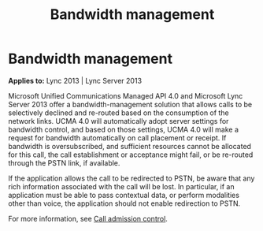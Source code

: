 ﻿---
title: Bandwidth management
TOCTitle: Bandwidth management
ms:assetid: 38ebe3a5-afab-4877-9fdc-ce36e915d19f
ms:mtpsurl: https://msdn.microsoft.com/en-us/library/Dn465930(v=office.15)
ms:contentKeyID: 57102424
ms.date: 07/25/2014
mtps_version: v=office.15
---

# Bandwidth management


**Applies to:** Lync 2013 | Lync Server 2013

Microsoft Unified Communications Managed API 4.0 and Microsoft Lync Server 2013 offer a bandwidth-management solution that allows calls to be selectively declined and re-routed based on the consumption of the network links. UCMA 4.0 will automatically adopt server settings for bandwidth control, and based on those settings, UCMA 4.0 will make a request for bandwidth automatically on call placement or receipt. If bandwidth is oversubscribed, and sufficient resources cannot be allocated for this call, the call establishment or acceptance might fail, or be re-routed through the PSTN link, if available.

If the application allows the call to be redirected to PSTN, be aware that any rich information associated with the call will be lost. In particular, if an application must be able to pass contextual data, or perform modalities other than voice, the application should not enable redirection to PSTN.

For more information, see [Call admission control](call-admission-control.md).

